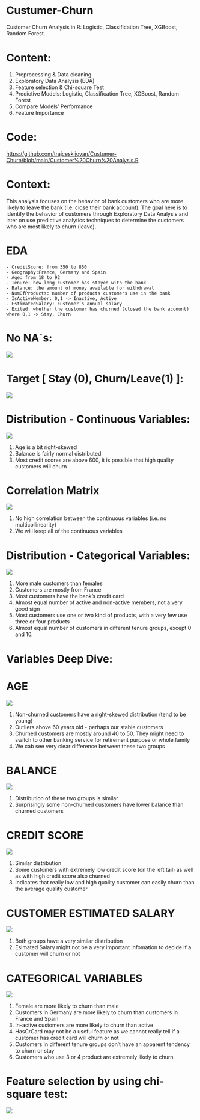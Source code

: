 # Custumer-Churn
Customer Churn Analysis in R: Logistic, Classification Tree, XGBoost, Random Forest.

# Content:
1. Preprocessing & Data cleaning
2. Exploratory Data Analysis (EDA)
3. Feature selection & Chi-square Test
4. Predictive Models: Logistic, Classification Tree, XGBoost, Random Forest
5. Compare Models’ Performance
6. Feature Importance

# Code:
https://github.com/trajceskijovan/Custumer-Churn/blob/main/Customer%20Churn%20Analysis.R

# Context:
This analysis focuses on the behavior of bank customers who are more likely to leave the bank (i.e. close their bank account). 
The goal here is to identify the behavior of customers through Exploratory Data Analysis and later on use predictive analytics techniques to determine the customers who are most likely to churn (leave).

# EDA

    - CreditScore: from 350 to 850
    - Geography:France, Germany and Spain
    - Age: from 18 to 92
    - Tenure: how long customer has stayed with the bank
    - Balance: the amount of money available for withdrawal
    - NumOfProducts: number of products customers use in the bank
    - IsActiveMember: 0,1 -> Inactive, Active
    - EstimatedSalary: customer’s annual salary
    - Exited: whether the customer has churned (closed the bank account) where 0,1 -> Stay, Churn

# No NA`s:
![](samples/1.png)

# Target [ Stay (0), Churn/Leave(1) ]:
![](samples/2.png)

# Distribution - Continuous Variables:
![](samples/3.png)

1. Age is a bit right-skewed
2. Balance is fairly normal distributed
3. Most credit scores are above 600, it is possible that high quality customers will churn

# Correlation Matrix
![](samples/4.png)

1. No high correlation between the continuous variables (i.e. no multicollinearity)
2. We will keep all of the continuous variables

# Distribution - Categorical Variables:
![](samples/5.png)

1. More male customers than females
2. Customers are mostly from France
3. Most customers have the bank’s credit card
4. Almost equal number of active and non-active members, not a very good sign
5. Most customers use one or two kind of products, with a very few use three or four products
6. Almost equal number of customers in different tenure groups, except 0 and 10.

# Variables Deep Dive:

# AGE
![](samples/6.png)

1. Non-churned customers have a right-skewed distribution (tend to be young)
2. Outliers above 60 years old - perhaps our stable customers
3. Churned customers are mostly around 40 to 50. They might need to switch to other banking service for retirement purpose or whole family
4. We cab see very clear difference between these two groups

# BALANCE
![](samples/7.png)

1. Distribution of these two groups is similar
2. Surprisingly some non-churned customers have lower balance than churned customers

# CREDIT SCORE
![](samples/8.png)

1. Similar distribution
2. Some customers with extremely low credit score (on the left tail) as well as with high credit score also churned
3. Indicates that really low and high quality customer can easily churn than the average quality customer

# CUSTOMER ESTIMATED SALARY
![](samples/9.png)

1. Both groups have a very similar distribution
2. Esimated Salary might not be a very important infomation to decide if a customer will churn or not


# CATEGORICAL VARIABLES
![](samples/10.png)

1. Female are more likely to churn than male
2. Customers in Germany are more likely to churn than customers in France and Spain
3. In-active customers are more likely to churn than active
4. HasCrCard may not be a useful feature as we cannot really tell if a customer has credit card will churn or not
5. Customers in different tenure groups don’t have an apparent tendency to churn or stay
6. Customers who use 3 or 4 product are extremely likely to churn

# Feature selection by using chi-square test:
![](samples/11.png)







